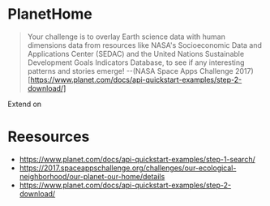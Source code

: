 # PlanetHome

> Your challenge is to overlay Earth science data with human dimensions data from resources like NASA's Socioeconomic Data and Applications Center (SEDAC) and the United Nations Sustainable Development Goals Indicators Database, to see if any interesting patterns and stories emerge! --(NASA Space Apps Challenge 2017)[https://www.planet.com/docs/api-quickstart-examples/step-2-download/]

Extend on 
# Reesources
* https://www.planet.com/docs/api-quickstart-examples/step-1-search/
* https://2017.spaceappschallenge.org/challenges/our-ecological-neighborhood/our-planet-our-home/details
* https://www.planet.com/docs/api-quickstart-examples/step-2-download/

